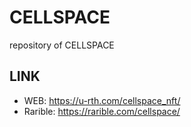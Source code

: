 # CELLSPACE
repository of CELLSPACE

## LINK
- WEB: https://u-rth.com/cellspace_nft/
- Rarible: https://rarible.com/cellspace/
